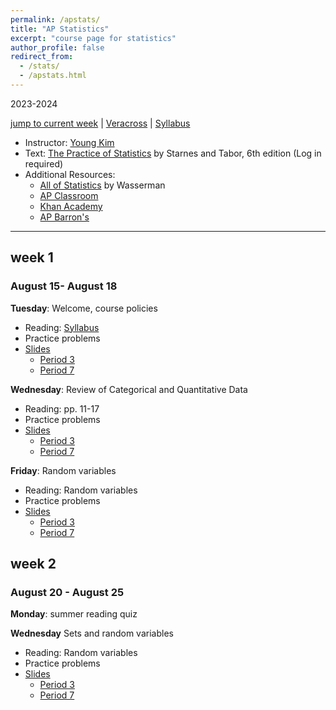 ```yaml
---
permalink: /apstats/
title: "AP Statistics"
excerpt: "course page for statistics"
author_profile: false
redirect_from: 
  - /stats/
  - /apstats.html
---
```

2023-2024


[jump to current week](#week-1) | [Veracross](https://accounts.veracross.com/vcs/portals/login) | [Syllabus](/files/stats/apstatssyllabus.pdf)

  * Instructor: [Young Kim](yxyzyxy.github.io)
  * Text: [The Practice of Statistics](https://drive.google.com/file/d/1UB4pjsW39u8RNip7gfWYZq_8AFY3YsBM/view?usp=sharing) by Starnes and Tabor, 6th edition (Log in required)
  * Additional Resources:
    * [All of Statistics](https://egrcc.github.io/docs/math/all-of-statistics.pdf) by Wasserman
    * [AP Classroom](https://apclassroom.collegeboard.org/33/home)
    * [Khan Academy](https://www.khanacademy.org/math/ap-statistics)
    * [AP Barron's](https://www.amazon.com/AP-Statistics-Premium-Practice-Barrons/dp/1506258921)

---

## week 1
### August 15- August 18
**Tuesday**: Welcome, course policies
  * Reading: [Syllabus](/files/stats/apstatssyllabus.pdf)
  * Practice problems
  * [Slides](/files/stats/apstats081523.pdf)
    * [Period 3](/files/stats/apstats0815233.pdf)
    * [Period 7](/files/stats/apstats0815237.pdf)

**Wednesday**: Review of Categorical and Quantitative Data
  * Reading: pp. 11-17
  * Practice problems
  * [Slides](/files/stats/apstats081623.pdf)
    * [Period 3](/files/stats/apstats0816233.pdf)
    * [Period 7](/files/stats/apstats0816237.pdf)
  
**Friday**: Random variables
  * Reading: Random variables
  * Practice problems
  * [Slides](/files/stats/apstats081823.pdf)
    * [Period 3](/files/stats/apstats0818233.pdf)
    * [Period 7](/files/stats/apstats0818237.pdf)
   
## week 2
### August 20 - August 25
**Monday**: summer reading quiz

**Wednesday** Sets and random variables
 * Reading: Random variables
  * Practice problems
  * [Slides](/files/stats/apstats082223.pdf)
    * [Period 3](/files/stats/apstats0822233.pdf)
    * [Period 7](/files/stats/apstats0822237.pdf)
